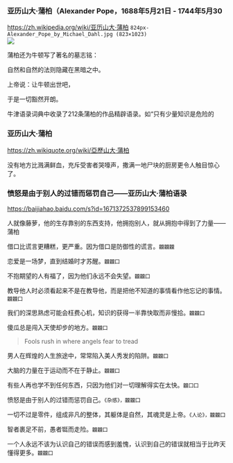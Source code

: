 ### 亚历山大·蒲柏（Alexander Pope，1688年5月21日 - 1744年5月30
https://zh.wikipedia.org/wiki/亚历山大·蒲柏
`824px-Alexander_Pope_by_Michael_Dahl.jpg (823×1023)`<br>
![](https://upload.wikimedia.org/wikipedia/commons/thumb/5/5d/Alexander_Pope_by_Michael_Dahl.jpg/824px-Alexander_Pope_by_Michael_Dahl.jpg)

蒲柏还为牛顿写了著名的墓志铭：

自然和自然的法则隐藏在黑暗之中。

上帝说：让牛顿出世吧，

于是一切豁然开朗。

牛津语录词典中收录了212条蒲柏的作品精辟语录。如“只有少量知识是危险的

### 亚历山大·蒲柏
https://zh.wikiquote.org/wiki/亞歷山大·蒲柏

没有地方比溅满鲜血，充斥受害者哭嚎声，撒满一地尸块的厨房更令人触目惊心了。

### 愤怒是由于别人的过错而惩罚自己——亚历山大·蒲柏语录
https://baijiahao.baidu.com/s?id=1671372537899153460

人就像藤萝，他的生存靠别的东西支持，他拥抱别人，就从拥抱中得到了力量——蒲柏

借口比谎言更糟糕，更严重。因为借口是防御性的谎言。`龖龖龖`

恋爱是一场梦，直到结婚时才苏醒。`龖龖囗`

不抱期望的人有福了，因为他们永远不会失望。`龖龖囗`

教导他人时必须看起来不是在教导他，而是把他不知道的事情看作他忘记的事情。`龖龖囗`

我们的深思熟虑可能会枉费心机，知识的获得一半靠快取而非慢拾。`龖龖囗`

傻瓜总是闯入天使却步的地方。`龖龖囗`
>Fools rush in where angels fear to tread

男人在辉煌的人生旅途中，常常陷入美人秀发的陷阱。`龖龖囗`

大脑的力量在于运动而不在于静止。`龖龖囗`

有些人再也学不到任何东西，只因为他们对一切理解得实在太快。`龖囗囗`

愤怒是由于别人的过错而惩罚自己。`《杂感》，龖龖囗`

一切不过是零件，组成非凡的整体，其躯体是自然，其魂灵是上帝。`《人论》，龖龖囗`

智者裹足不前，愚者铤而走险。`龖龖囗`

一个人永远不该为认识自己的错误而感到羞愧，认识到自己的错误就相当于比昨天懂得更多。`龖龖囗`
